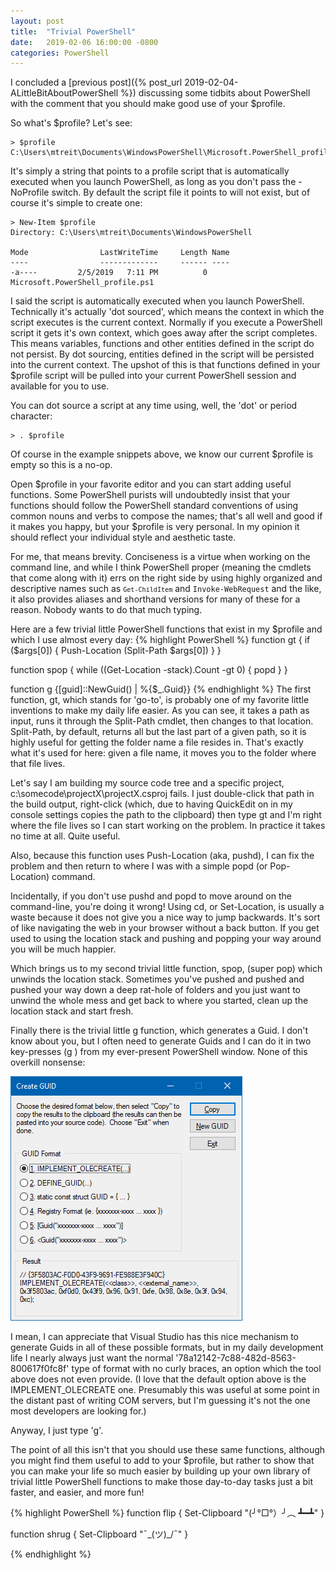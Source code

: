 ```yaml
---
layout: post
title:  "Trivial PowerShell"
date:   2019-02-06 16:00:00 -0800
categories: PowerShell
---
```


I concluded a [previous post]({% post_url 2019-02-04-ALittleBitAboutPowerShell %}) discussing some tidbits about PowerShell with the comment that you should make good use of your $profile.

So what's $profile? Let's see:

    > $profile
    C:\Users\mtreit\Documents\WindowsPowerShell\Microsoft.PowerShell_profile.ps1

It's simply a string that points to a profile script that is automatically executed when you launch PowerShell, as long as you don't pass the -NoProfile switch. By default the script file it points to will not exist, but of course it's simple to create one:

    > New-Item $profile
    Directory: C:\Users\mtreit\Documents\WindowsPowerShell

    Mode                LastWriteTime     Length Name
    ----                -------------     ------ ----
    -a----         2/5/2019   7:11 PM          0 Microsoft.PowerShell_profile.ps1

I said the script is automatically executed when you launch PowerShell. Technically it's actually 'dot sourced', which means the context in which the script executes is the current context. Normally if you execute a PowerShell script it gets it's own context, which goes away after the script completes. This means variables, functions and other entities defined in the script do not persist. By dot sourcing, entities defined in the script will be persisted into the current context. The upshot of this is that functions defined in your $profile script will be pulled into your current PowerShell session and available for you to use.

You can dot source a script at any time using, well, the 'dot' or period character:

    > . $profile

Of course in the example snippets above, we know our current $profile is empty so this is a no-op.

Open $profile in your favorite editor and you can start adding useful functions. Some PowerShell purists will undoubtedly insist that your functions should follow the PowerShell standard conventions of using common nouns and verbs to compose the names; that's all well and good if it makes you happy, but your $profile is very personal. In my opinion it should reflect your individual style and aesthetic taste.


For me, that means brevity. Conciseness is a virtue when working on the command line, and while I think PowerShell proper (meaning the cmdlets that come along with it) errs on the right side by using highly organized and descriptive names such as <code><code>Get-ChildItem</code></code> and <code>Invoke-WebRequest</code> and the like, it also provides aliases and shorthand versions for many of these for a reason. Nobody wants to do that much typing.

Here are a few trivial little PowerShell functions that exist in my $profile and which I use almost every day:
{% highlight PowerShell %}
function gt
{
    if ($args[0])
    {
        Push-Location (Split-Path $args[0])
    }
}

function spop
{
    while ((Get-Location -stack).Count -gt 0)
    {
        popd
    }
}

function g {[guid]::NewGuid() | %{$_.Guid}}
{% endhighlight %}
The first function, gt, which stands for 'go-to', is probably one of my favorite little inventions to make my daily life easier. As you can see, it takes a path as input, runs it through the Split-Path cmdlet, then changes to that location. Split-Path, by default, returns all but the last part of a given path, so it is highly useful for getting the folder name a file resides in. That's exactly what it's used for here: given a file name, it moves you to the folder where that file lives.

Let's say I am building my source code tree and a specific project, c:\somecode\projectX\projectX.csproj fails. I just double-click that path in the build output, right-click (which, due to having QuickEdit on in my console settings copies the path to the clipboard) then type gt <space> <right-click> <Enter>and I'm right where the file lives so I can start working on the problem. In practice it takes no time at all. Quite useful.

Also, because this function uses Push-Location (aka, pushd), I can fix the problem and then return to where I was with a simple popd (or Pop-Location) command.


Incidentally, if you don't use pushd and popd to move around on the command-line, you're doing it wrong! Using cd, or Set-Location, is usually a waste because it does not give you a nice way to jump backwards. It's sort of like navigating the web in your browser without a back button. If you get used to using the location stack and pushing and popping your way around you will be much happier.

Which brings us to my second trivial little function, spop, (super pop) which unwinds the location stack. Sometimes you've pushed and pushed and pushed your way down a deep rat-hole of folders and you just want to unwind the whole mess and get back to where you started, clean up the location stack and start fresh. 

Finally there is the trivial little g function, which generates a Guid. I don't know about you, but I often need to generate Guids and I can do it in two key-presses (g <Enter>) from my ever-present PowerShell window. None of this overkill nonsense:

![Guid Overkill](/images/guid1.png)

I mean, I can appreciate that Visual Studio has this nice mechanism to generate Guids in all of these possible formats, but in my daily development life I nearly always just want the normal '78a12142-7c88-482d-8563-800617f0fc8f' type of format with no curly braces, an option which the tool above does not even provide. (I love that the default option above is the IMPLEMENT_OLECREATE one. Presumably this was useful at some point in the distant past of writing COM servers, but I'm guessing it's not the one most developers are looking for.)

Anyway, I just type 'g'.

The point of all this isn't that you should use these same functions, although you might find them useful to add to your $profile, but rather to show that you can make your life so much easier by building up your own library of trivial little PowerShell functions to make those day-to-day tasks just a bit faster, and easier, and more fun!

{% highlight PowerShell %}
function flip 
{ 
    Set-Clipboard "(╯°□°）╯︵ ┻━┻"
}

function shrug
{ 
    Set-Clipboard "¯\_(ツ)_/¯"
}

{% endhighlight %}